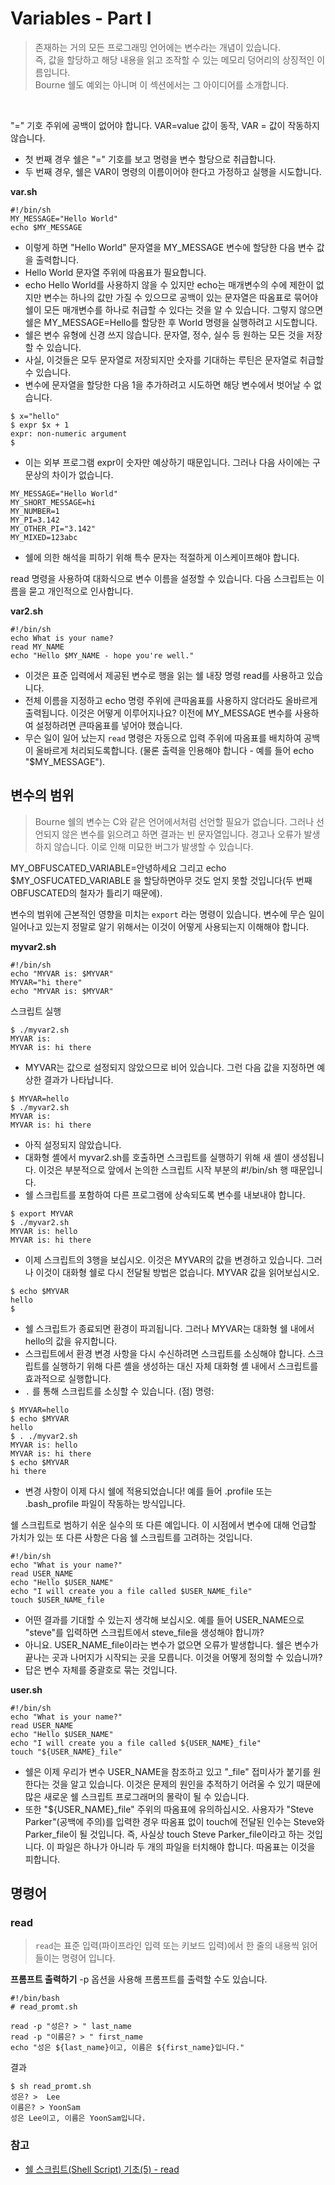 # Variables - Part I

> 존재하는 거의 모든 프로그래밍 언어에는 변수라는 개념이 있습니다.<br/>
> 즉, 값을 할당하고 해당 내용을 읽고 조작할 수 있는 메모리 덩어리의 상징적인 이름입니다.<br/>
> Bourne 쉘도 예외는 아니며 이 섹션에서는 그 아이디어를 소개합니다.
<br/>

"=" 기호 주위에 공백이 없어야 합니다. VAR=value 값이 동작, VAR = 값이 작동하지 않습니다.
- 첫 번째 경우 쉘은 "=" 기호를 보고 명령을 변수 할당으로 취급합니다. 
- 두 번째 경우, 쉘은 VAR이 명령의 이름이어야 한다고 가정하고 실행을 시도합니다.

**var.sh**
```shell
#!/bin/sh
MY_MESSAGE="Hello World"
echo $MY_MESSAGE
```
- 이렇게 하면 "Hello World" 문자열을 MY_MESSAGE 변수에 할당한 다음 변수 값을 출력합니다.
- Hello World 문자열 주위에 따옴표가 필요합니다.
- echo Hello World를 사용하지 않을 수 있지만 echo는 매개변수의 수에 제한이 없지만 변수는 하나의 값만 가질 수 있으므로 공백이 있는 문자열은 따옴표로 묶어야 쉘이 모든 매개변수를 하나로 취급할 수 있다는 것을 알 수 있습니다. 그렇지 않으면 쉘은 MY_MESSAGE=Hello를 할당한 후 World 명령을 실행하려고 시도합니다.
- 쉘은 변수 유형에 신경 쓰지 않습니다. 문자열, 정수, 실수 등 원하는 모든 것을 저장할 수 있습니다.
- 사실, 이것들은 모두 문자열로 저장되지만 숫자를 기대하는 루틴은 문자열로 취급할 수 있습니다.
- 변수에 문자열을 할당한 다음 1을 추가하려고 시도하면 해당 변수에서 벗어날 수 없습니다.

```shell
$ x="hello"
$ expr $x + 1
expr: non-numeric argument
$
```
- 이는 외부 프로그램 expr이 숫자만 예상하기 때문입니다. 그러나 다음 사이에는 구문상의 차이가 없습니다.

```shell
MY_MESSAGE="Hello World"
MY_SHORT_MESSAGE=hi
MY_NUMBER=1
MY_PI=3.142
MY_OTHER_PI="3.142"
MY_MIXED=123abc
```
- 쉘에 의한 해석을 피하기 위해 특수 문자는 적절하게 이스케이프해야 합니다.

read 명령을 사용하여 대화식으로 변수 이름을 설정할 수 있습니다. 다음 스크립트는 이름을 묻고 개인적으로 인사합니다.

**var2.sh**
```shell
#!/bin/sh
echo What is your name?
read MY_NAME
echo "Hello $MY_NAME - hope you're well."
```
- 이것은 표준 입력에서 제공된 변수로 행을 읽는 쉘 내장 명령 read를 사용하고 있습니다.
- 전체 이름을 지정하고 echo 명령 주위에 큰따옴표를 사용하지 않더라도 올바르게 출력됩니다. 이것은 어떻게 이루어지나요? 이전에 MY_MESSAGE 변수를 사용하여 설정하려면 큰따옴표를 넣어야 했습니다.
- 무슨 일이 일어 났는지 `read` 명령은 자동으로 입력 주위에 따옴표를 배치하여 공백이 올바르게 처리되도록합니다. (물론 출력을 인용해야 합니다 - 예를 들어 echo "$MY_MESSAGE").

## 변수의 범위

> Bourne 쉘의 변수는 C와 같은 언어에서처럼 선언할 필요가 없습니다. 그러나 선언되지 않은 변수를 읽으려고 하면 결과는 빈 문자열입니다. 경고나 오류가 발생하지 않습니다. 이로 인해 미묘한 버그가 발생할 수 있습니다.

MY_OBFUSCATED_VARIABLE=안녕하세요 그리고 echo $MY_OSFUCATED_VARIABLE 을 할당하면아무 것도 얻지 못할 것입니다(두 번째 OBFUSCATED의 철자가 틀리기 때문에).

변수의 범위에 근본적인 영향을 미치는 `export` 라는 명령이 있습니다. 변수에 무슨 일이 일어나고 있는지 정말로 알기 위해서는 이것이 어떻게 사용되는지 이해해야 합니다.


**myvar2.sh**

```shell
#!/bin/sh
echo "MYVAR is: $MYVAR"
MYVAR="hi there"
echo "MYVAR is: $MYVAR"
```

스크립트 실행
```shell
$ ./myvar2.sh
MYVAR is:
MYVAR is: hi there
```
- MYVAR는 값으로 설정되지 않았으므로 비어 있습니다. 그런 다음 값을 지정하면 예상한 결과가 나타납니다.

```shell
$ MYVAR=hello
$ ./myvar2.sh
MYVAR is:
MYVAR is: hi there
```
- 아직 설정되지 않았습니다.
- 대화형 셸에서 myvar2.sh를 호출하면 스크립트를 실행하기 위해 새 셸이 생성됩니다. 이것은 부분적으로 앞에서 논의한 스크립트 시작 부분의 #!/bin/sh 행 때문입니다.
- 쉘 스크립트를 포함하여 다른 프로그램에 상속되도록 변수를 내보내야 합니다.

```shell
$ export MYVAR
$ ./myvar2.sh
MYVAR is: hello
MYVAR is: hi there
```
- 이제 스크립트의 3행을 보십시오. 이것은 MYVAR의 값을 변경하고 있습니다. 그러나 이것이 대화형 쉘로 다시 전달될 방법은 없습니다. MYVAR 값을 읽어보십시오.

```shell
$ echo $MYVAR
hello
$
```
- 쉘 스크립트가 종료되면 환경이 파괴됩니다. 그러나 MYVAR는 대화형 쉘 내에서 hello의 값을 유지합니다.
- 스크립트에서 환경 변경 사항을 다시 수신하려면 스크립트를 소싱해야 합니다. 스크립트를 실행하기 위해 다른 셸을 생성하는 대신 자체 대화형 셸 내에서 스크립트를 효과적으로 실행합니다.
- `.` 를 통해 스크립트를 소싱할 수 있습니다. (점) 명령:

```shell
$ MYVAR=hello
$ echo $MYVAR
hello
$ . ./myvar2.sh
MYVAR is: hello
MYVAR is: hi there
$ echo $MYVAR
hi there
```
- 변경 사항이 이제 다시 쉘에 적용되었습니다! 예를 들어 .profile 또는 .bash_profile 파일이 작동하는 방식입니다.

쉘 스크립트로 범하기 쉬운 실수의 또 다른 예입니다. 이 시점에서 변수에 대해 언급할 가치가 있는 또 다른 사항은 다음 쉘 스크립트를 고려하는 것입니다.
```shell
#!/bin/sh
echo "What is your name?"
read USER_NAME
echo "Hello $USER_NAME"
echo "I will create you a file called $USER_NAME_file"
touch $USER_NAME_file
```
- 어떤 결과를 기대할 수 있는지 생각해 보십시오. 예를 들어 USER_NAME으로 "steve"를 입력하면 스크립트에서 steve_file을 생성해야 합니까?
- 아니요. USER_NAME_file이라는 변수가 없으면 오류가 발생합니다. 쉘은 변수가 끝나는 곳과 나머지가 시작되는 곳을 모릅니다. 이것을 어떻게 정의할 수 있습니까?
- 답은 변수 자체를 중괄호로 묶는 것입니다.

**user.sh**
```shell
#!/bin/sh
echo "What is your name?"
read USER_NAME
echo "Hello $USER_NAME"
echo "I will create you a file called ${USER_NAME}_file"
touch "${USER_NAME}_file"
```
- 쉘은 이제 우리가 변수 USER_NAME을 참조하고 있고 "_file" 접미사가 붙기를 원한다는 것을 알고 있습니다. 이것은 문제의 원인을 추적하기 어려울 수 있기 때문에 많은 새로운 쉘 스크립트 프로그래머의 몰락이 될 수 있습니다.
- 또한 "${USER_NAME}_file" 주위의 따옴표에 유의하십시오. 사용자가 "Steve Parker"(공백에 주의)를 입력한 경우 따옴표 없이
touch에 전달된 인수는 Steve와 Parker_file이 될 것입니다. 즉, 사실상 touch Steve Parker_file이라고 하는 것입니다. 이 파일은 하나가 아니라 두 개의 파일을 터치해야 합니다. 따옴표는 이것을 피합니다.

## 명령어

### read
> `read`는 표준 입력(파이프라인 입력 또는 키보드 입력)에서 한 줄의 내용씩 읽어 들이는 명령어 입니다.

**프롬프트 출력하기**
-p 옵션을 사용해 프롬프트를 출력할 수도 있습니다.

```shell
#!/bin/bash
# read_promt.sh

read -p "성은? > " last_name  
read -p "이름은? > " first_name  
echo "성은 ${last_name}이고, 이름은 ${first_name}입니다."  
```

결과
```shell
$ sh read_promt.sh
성은? >  Lee
이름은? > YoonSam
성은 Lee이고, 이름은 YoonSam입니다.
```

### 참고
- [쉘 스크립트(Shell Script) 기초(5) - read](https://jupiny.com/2017/07/10/shell-script-basic-5/)